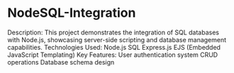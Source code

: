 # NodeSQL-Integration
Description: This project demonstrates the integration of SQL databases with Node.js, showcasing server-side scripting and database management capabilities.  Technologies Used:  Node.js SQL Express.js EJS (Embedded JavaScript Templating) Key Features:  User authentication system CRUD operations Database schema design
